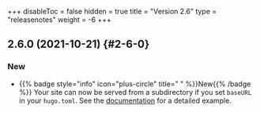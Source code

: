 +++
disableToc = false
hidden = true
title = "Version 2.6"
type = "releasenotes"
weight = -6
+++

## 2.6.0 (2021-10-21) {#2-6-0}

### New

- {{% badge style="info" icon="plus-circle" title=" " %}}New{{% /badge %}} Your site can now be served from a subdirectory if you set `baseURL` in your `hugo.toml`. See the [documentation](configuration/sitemanagement/deployment) for a detailed example.
